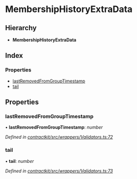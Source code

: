 # MembershipHistoryExtraData

## Hierarchy

* **MembershipHistoryExtraData**

## Index

### Properties

* [lastRemovedFromGroupTimestamp](../interfaces/_wrappers_validators_.membershiphistoryextradata.md#lastremovedfromgrouptimestamp)
* [tail](../interfaces/_wrappers_validators_.membershiphistoryextradata.md#tail)

## Properties

### lastRemovedFromGroupTimestamp

• **lastRemovedFromGroupTimestamp**: _number_

_Defined in_ [_contractkit/src/wrappers/Validators.ts:72_](https://github.com/celo-org/celo-monorepo/blob/master/packages/contractkit/src/wrappers/Validators.ts#L72)

### tail

• **tail**: _number_

_Defined in_ [_contractkit/src/wrappers/Validators.ts:73_](https://github.com/celo-org/celo-monorepo/blob/master/packages/contractkit/src/wrappers/Validators.ts#L73)

